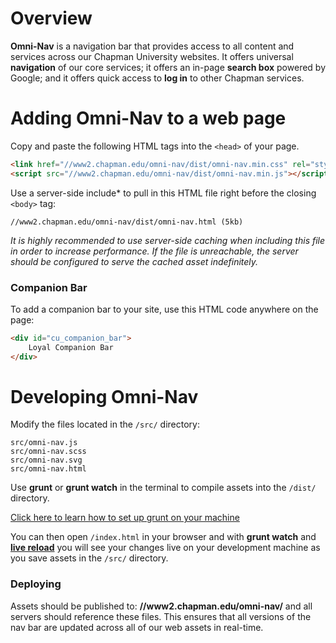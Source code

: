 # Overview

**Omni-Nav** is a navigation bar that provides access to all content and services across our Chapman University websites. It offers universal **navigation** of our core services; it offers an in-page **search box** powered by Google; and it offers quick access to **log in** to other Chapman services.


# Adding Omni-Nav to a web page

Copy and paste the following HTML tags into the `<head>` of your page.

```html
<link href="//www2.chapman.edu/omni-nav/dist/omni-nav.min.css" rel="stylesheet">
<script src="//www2.chapman.edu/omni-nav/dist/omni-nav.min.js"></script>
```

Use a server-side include* to pull in this HTML file right before the closing `<body>` tag:

```
//www2.chapman.edu/omni-nav/dist/omni-nav.html (5kb)
```

*It is highly recommended to use server-side caching when including this file in order to increase performance. If the file is unreachable, the server should be configured to serve the cached asset indefinitely.*

### Companion Bar
To add a companion bar to your site, use this HTML code anywhere on the page:
```html
<div id="cu_companion_bar">
    Loyal Companion Bar
</div>
```


# Developing Omni-Nav

Modify the files located in the `/src/` directory:

```
src/omni-nav.js
src/omni-nav.scss
src/omni-nav.svg
src/omni-nav.html
```

Use **grunt** or **grunt watch** in the terminal to compile assets into the `/dist/` directory. 

[Click here to learn how to set up grunt on your machine](http://24ways.org/2013/grunt-is-not-weird-and-hard/)

You can then open `/index.html` in your browser and with **grunt watch** and [**live reload**](https://chrome.google.com/webstore/detail/livereload/jnihajbhpnppcggbcgedagnkighmdlei) you will see your changes live on your development machine as you save assets in the `/src/` directory. 

### Deploying

Assets should be published to: **//www2.chapman.edu/omni-nav/** and all servers should reference these files. This ensures that all versions of the nav bar are updated across all of our web assets in real-time. 
